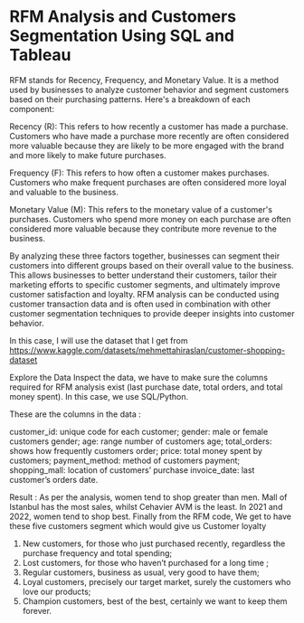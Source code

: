 # RFM Analysis and Customers Segmentation Using SQL and Tableau


RFM stands for Recency, Frequency, and Monetary Value. It is a method used by businesses to analyze customer behavior and segment customers based on their purchasing patterns. Here's a breakdown of each component:

Recency (R): This refers to how recently a customer has made a purchase. Customers who have made a purchase more recently are often considered more valuable because they are likely to be more engaged with the brand and more likely to make future purchases.

Frequency (F): This refers to how often a customer makes purchases. Customers who make frequent purchases are often considered more loyal and valuable to the business.

Monetary Value (M): This refers to the monetary value of a customer's purchases. Customers who spend more money on each purchase are often considered more valuable because they contribute more revenue to the business.

By analyzing these three factors together, businesses can segment their customers into different groups based on their overall value to the business. This allows businesses to better understand their customers, tailor their marketing efforts to specific customer segments, and ultimately improve customer satisfaction and loyalty. RFM analysis can be conducted using customer transaction data and is often used in combination with other customer segmentation techniques to provide deeper insights into customer behavior.

In this case, I will use the dataset that I get from https://www.kaggle.com/datasets/mehmettahiraslan/customer-shopping-dataset

Explore the Data
Inspect the data, we have to make sure the columns required for RFM analysis exist (last purchase date, total orders, and total money spent). In this case, we use SQL/Python.

These are the columns in the data :

customer_id: unique code for each customer;
gender: male or female customers gender;
age: range number of customers age;
total_orders: shows how frequently customers order;
price: total money spent by customers;
payment_method: method of customers payment;
shopping_mall: location of customers’ purchase
invoice_date: last customer’s orders date.

Result : 
As per the analysis, women tend to shop greater than men.
Mall of Istanbul has the most sales, whilst Cehavier AVM is the least.
In 2021 and 2022, women tend to shop best.
Finally from the RFM code, We get to have these five customers segment which would give us Customer loyalty

1. New customers, for those who just purchased recently, regardless the purchase frequency and total spending;
2. Lost customers, for those who haven’t purchased for a long time ;
3. Regular customers, business as usual, very good to have them;
4. Loyal customers, precisely our target market, surely the customers who love our products;
5. Champion customers, best of the best, certainly we want to keep them forever.

